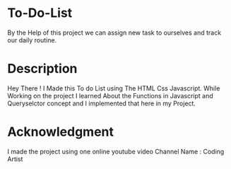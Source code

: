 # To-Do-List

By the Help of this project we can assign new task to ourselves and track our daily routine.

# Description
 Hey There ! I Made this To do List using The HTML Css Javascript. While Working on the project I learned About the Functions in Javascript and Queryselctor concept and I 
 implemented that here in my Project.
 
 # Acknowledgment 
  I made the project using one online youtube video Channel Name : Coding Artist  
 
